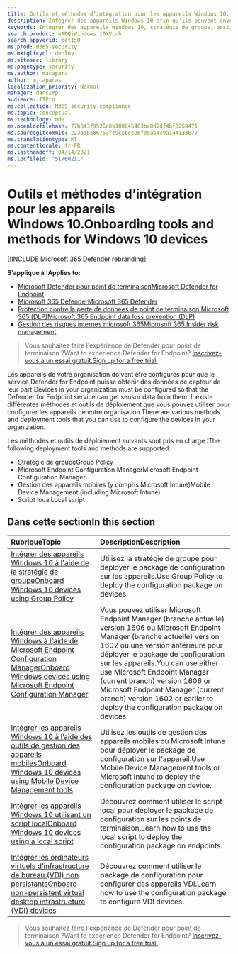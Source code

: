 ```yaml
---
title: Outils et méthodes d’intégration pour les appareils Windows 10.
description: Intégrer des appareils Windows 10 afin qu'ils peuvent envoyer des données de capteur au capteur Microsoft Defender ATP
keywords: Intégrer des appareils Windows 10, stratégie de groupe, gestionnaire de configuration de point de terminaison, gestion des appareils mobiles, script local, gp, sccm, mdm, intune
search.product: eADQiWindows 10XVcnh
search.appverid: met150
ms.prod: m365-security
ms.mktglfcycl: deploy
ms.sitesec: library
ms.pagetype: security
ms.author: macapara
author: mjcaparas
localization_priority: Normal
manager: dansimp
audience: ITPro
ms.collection: M365-security-compliance
ms.topic: conceptual
ms.technology: mde
ms.openlocfilehash: 77b843f9526d8b100845403bc8d2df4bf3259471
ms.sourcegitcommit: 223a36a86753fe9cebee96f05ab4c9a144133677
ms.translationtype: MT
ms.contentlocale: fr-FR
ms.lasthandoff: 04/14/2021
ms.locfileid: "51760211"
---
```

# <a name="onboarding-tools-and-methods-for-windows-10-devices"></a><span data-ttu-id="e28c9-104">Outils et méthodes d’intégration pour les appareils Windows 10.</span><span class="sxs-lookup"><span data-stu-id="e28c9-104">Onboarding tools and methods for Windows 10 devices</span></span>

[!INCLUDE [Microsoft 365 Defender rebranding](../../includes/microsoft-defender.md)]

<span data-ttu-id="e28c9-105">**S’applique à :**</span><span class="sxs-lookup"><span data-stu-id="e28c9-105">**Applies to:**</span></span>
- [<span data-ttu-id="e28c9-106">Microsoft Defender pour point de terminaison</span><span class="sxs-lookup"><span data-stu-id="e28c9-106">Microsoft Defender for Endpoint</span></span>](https://go.microsoft.com/fwlink/p/?linkid=2154037)
- [<span data-ttu-id="e28c9-107">Microsoft 365 Defender</span><span class="sxs-lookup"><span data-stu-id="e28c9-107">Microsoft 365 Defender</span></span>](https://go.microsoft.com/fwlink/?linkid=2118804)
- [<span data-ttu-id="e28c9-108">Protection contre la perte de données de point de terminaison Microsoft 365 (DLP)</span><span class="sxs-lookup"><span data-stu-id="e28c9-108">Microsoft 365 Endpoint data loss prevention (DLP)</span></span>](/microsoft-365/compliance/endpoint-dlp-learn-about)
- [<span data-ttu-id="e28c9-109">Gestion des risques internes microsoft 365</span><span class="sxs-lookup"><span data-stu-id="e28c9-109">Microsoft 365 Insider risk management</span></span>](/microsoft-365/compliance/insider-risk-management)

><span data-ttu-id="e28c9-110">Vous souhaitez faire l'expérience de Defender pour point de terminaison ?</span><span class="sxs-lookup"><span data-stu-id="e28c9-110">Want to experience Defender for Endpoint?</span></span> [<span data-ttu-id="e28c9-111">Inscrivez-vous à un essai gratuit.</span><span class="sxs-lookup"><span data-stu-id="e28c9-111">Sign up for a free trial.</span></span>](https://www.microsoft.com/microsoft-365/windows/microsoft-defender-atp?ocid=docs-wdatp-assignaccess-abovefoldlink)

<span data-ttu-id="e28c9-112">Les appareils de votre organisation doivent être configurés pour que le service Defender for Endpoint puisse obtenir des données de capteur de leur part.</span><span class="sxs-lookup"><span data-stu-id="e28c9-112">Devices in your organization must be configured so that the Defender for Endpoint service can get sensor data from them.</span></span> <span data-ttu-id="e28c9-113">Il existe différentes méthodes et outils de déploiement que vous pouvez utiliser pour configurer les appareils de votre organisation.</span><span class="sxs-lookup"><span data-stu-id="e28c9-113">There are various methods and deployment tools that you can use to configure the devices in your organization.</span></span>

<span data-ttu-id="e28c9-114">Les méthodes et outils de déploiement suivants sont pris en charge :</span><span class="sxs-lookup"><span data-stu-id="e28c9-114">The following deployment tools and methods are supported:</span></span>

- <span data-ttu-id="e28c9-115">Stratégie de groupe</span><span class="sxs-lookup"><span data-stu-id="e28c9-115">Group Policy</span></span>
- <span data-ttu-id="e28c9-116">Microsoft Endpoint Configuration Manager</span><span class="sxs-lookup"><span data-stu-id="e28c9-116">Microsoft Endpoint Configuration Manager</span></span>
- <span data-ttu-id="e28c9-117">Gestion des appareils mobiles (y compris Microsoft Intune)</span><span class="sxs-lookup"><span data-stu-id="e28c9-117">Mobile Device Management (including Microsoft Intune)</span></span>
- <span data-ttu-id="e28c9-118">Script local</span><span class="sxs-lookup"><span data-stu-id="e28c9-118">Local script</span></span>

## <a name="in-this-section"></a><span data-ttu-id="e28c9-119">Dans cette section</span><span class="sxs-lookup"><span data-stu-id="e28c9-119">In this section</span></span>
<span data-ttu-id="e28c9-120">Rubrique</span><span class="sxs-lookup"><span data-stu-id="e28c9-120">Topic</span></span> | <span data-ttu-id="e28c9-121">Description</span><span class="sxs-lookup"><span data-stu-id="e28c9-121">Description</span></span>
:---|:---
[<span data-ttu-id="e28c9-122">Intégrer des appareils Windows 10 à l'aide de la stratégie de groupe</span><span class="sxs-lookup"><span data-stu-id="e28c9-122">Onboard Windows 10 devices using Group Policy</span></span>](configure-endpoints-gp.md) | <span data-ttu-id="e28c9-123">Utilisez la stratégie de groupe pour déployer le package de configuration sur les appareils.</span><span class="sxs-lookup"><span data-stu-id="e28c9-123">Use Group Policy to deploy the configuration package on devices.</span></span>
[<span data-ttu-id="e28c9-124">Intégrer des appareils Windows à l'aide de Microsoft Endpoint Configuration Manager</span><span class="sxs-lookup"><span data-stu-id="e28c9-124">Onboard Windows devices using Microsoft Endpoint Configuration Manager</span></span>](configure-endpoints-sccm.md) | <span data-ttu-id="e28c9-125">Vous pouvez utiliser Microsoft Endpoint Manager (branche actuelle) version 1606 ou Microsoft Endpoint Manager (branche actuelle) version 1602 ou une version antérieure pour déployer le package de configuration sur les appareils.</span><span class="sxs-lookup"><span data-stu-id="e28c9-125">You can use either use Microsoft Endpoint Manager (current branch) version 1606 or Microsoft Endpoint Manager (current branch) version 1602 or earlier to deploy the configuration package on devices.</span></span>
[<span data-ttu-id="e28c9-126">Intégrer les appareils Windows 10 à l’aide des outils de gestion des appareils mobiles</span><span class="sxs-lookup"><span data-stu-id="e28c9-126">Onboard Windows 10 devices using Mobile Device Management tools</span></span>](configure-endpoints-mdm.md) | <span data-ttu-id="e28c9-127">Utilisez les outils de gestion des appareils mobiles ou Microsoft Intune pour déployer le package de configuration sur l'appareil.</span><span class="sxs-lookup"><span data-stu-id="e28c9-127">Use Mobile Device Management tools or Microsoft Intune to deploy the configuration package on device.</span></span>
[<span data-ttu-id="e28c9-128">Intégrer les appareils Windows 10 utilisant un script local</span><span class="sxs-lookup"><span data-stu-id="e28c9-128">Onboard Windows 10 devices using a local script</span></span>](configure-endpoints-script.md) | <span data-ttu-id="e28c9-129">Découvrez comment utiliser le script local pour déployer le package de configuration sur les points de terminaison.</span><span class="sxs-lookup"><span data-stu-id="e28c9-129">Learn how to use the local script to deploy the configuration package on endpoints.</span></span>
[<span data-ttu-id="e28c9-130">Intégrer les ordinateurs virtuels d’infrastructure de bureau (VDI) non persistants</span><span class="sxs-lookup"><span data-stu-id="e28c9-130">Onboard non-persistent virtual desktop infrastructure (VDI) devices</span></span>](configure-endpoints-vdi.md) | <span data-ttu-id="e28c9-131">Découvrez comment utiliser le package de configuration pour configurer des appareils VDI.</span><span class="sxs-lookup"><span data-stu-id="e28c9-131">Learn how to use the configuration package to configure VDI devices.</span></span>


><span data-ttu-id="e28c9-132">Vous souhaitez faire l'expérience de Defender pour point de terminaison ?</span><span class="sxs-lookup"><span data-stu-id="e28c9-132">Want to experience Defender for Endpoint?</span></span> [<span data-ttu-id="e28c9-133">Inscrivez-vous à un essai gratuit.</span><span class="sxs-lookup"><span data-stu-id="e28c9-133">Sign up for a free trial.</span></span>](https://www.microsoft.com/microsoft-365/windows/microsoft-defender-atp?ocid=docs-wdatp-configureendpoints-belowfoldlink)
